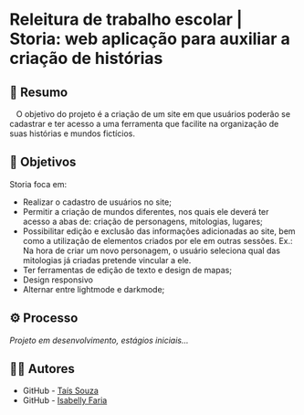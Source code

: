 # Releitura de trabalho escolar | Storia: web aplicação para auxiliar a criação de histórias

## 📝 Resumo
&nbsp;&nbsp;&nbsp;O objetivo do projeto é a criação de um site em que usuários poderão se cadastrar e ter acesso a uma ferramenta que facilite na organização de suas histórias e mundos fictícios.

## 🎯 Objetivos
Storia foca em:
- Realizar o cadastro de usuários no site;
- Permitir a criação de mundos diferentes, nos quais ele deverá ter acesso a abas de: criação de personagens, mitologias, lugares;
- Possibilitar edição e exclusão das informações adicionadas ao site, bem como a utilização de elementos criados por ele em outras sessões. Ex.: Na hora de criar um novo personagem, o usuário seleciona qual das mitologias já criadas pretende vincular a ele.
- Ter ferramentas de edição de texto e design de mapas;
- Design responsivo
- Alternar entre lightmode e darkmode;

## ⚙️ Processo
*Projeto em desenvolvimento, estágios iniciais...*

  ## 👩‍💻 Autores

- GitHub - [Taís Souza](https://github.com/tat4Souza)
- GitHub - [Isabelly Faria](https://github.com/IsabellyFaria)
